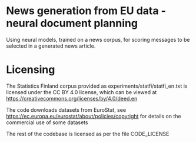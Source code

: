 
# News generation from EU data - neural document planning

Using neural models, trained on a news corpus, for scoring messages to be selected in a generated news article.

# Licensing

The Statistics Finland corpus provided as experiments/statfi/statfi_en.txt is licensed under the CC BY 4.0 license, which can be viewed at https://creativecommons.org/licenses/by/4.0/deed.en

The code downloads datasets from EuroStat, see https://ec.europa.eu/eurostat/about/policies/copyright for details on the commercial use of some datasets

The rest of the codebase is licensed as per the file CODE_LICENSE
